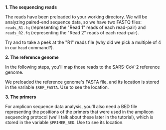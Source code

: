 <script>
import Link from "$components/Link.svelte";
import Execute from "$components/Execute.svelte";
</script>

**1. The sequencing reads**

The reads have been preloaded to your working directory. We will be analyzing paired-end sequence data, so we have two FASTQ files: `reads_R1.fq` (representing the "Read 1" reads of each read-pair) and `reads_R2.fq` (representing the "Read 2" reads of each read-pair).

Try <Execute command="ls reads_R1.fq" inline /> and <Execute command="head -n 8 reads_R1.fq" inline /> to take a peek at the "R1" reads file (why did we pick a multiple of 4 in our `head` command?).

**2. The reference genome**

In the following steps, you'll map those reads to the <Link href="https://www.ncbi.nlm.nih.gov/nuccore/1798174254">SARS-CoV-2 reference genome</Link>.

We preloaded the reference genome's FASTA file, and its location is stored in the variable `$REF_FASTA`. Use <Execute command="echo $REF_FASTA" inline /> to see the location.

**3. The primers**

For amplicon sequence data analysis, you'll also need a BED file representing the positions of the primers that were used in the amplicon sequencing protocol (we'll talk about these later in the tutorial), which is stored in the variable `$PRIMER_BED`. Use <Execute command="echo $PRIMER_BED" inline /> to see its location.
